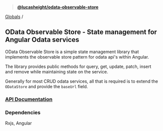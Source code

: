 > **[@lucasheight/odata-observable-store](README.md)**

[Globals](globals.md) /

## OData Observable Store - State management for Angular Odata services

OData Observable Store is a simple state management library that implements the observable store pattern for odata api's within Angular.

The library provides public methods for query, get, update, patch, insert and remove while maintaining state on the service.

Generally for most CRUD odata services, all that is required is to extend the `ODataStore` and provide the `baseUrl` field.

### [API Documentation](docs/README.md)

### Dependencies
Rxjs, Angular